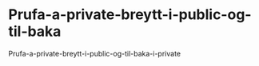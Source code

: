 # Prufa-a-private-breytt-i-public-og-til-baka
Prufa-a-private-breytt-i-public-og-til-baka-i-private
